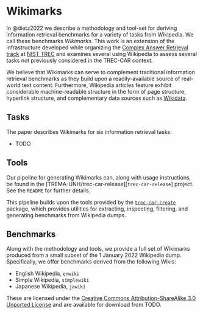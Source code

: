 # Wikimarks

In @dietz2022 we describe a methodology and tool-set for deriving information
retrieval benchmarks for a variety of tasks from Wikipedia. We call these
benchmarks *Wikimarks*. This work is an extension of the infrastructure
developed while organizing the [Complex Answer Retrieval track][trec-car] at
[NIST TREC][trec] and examines several using Wikipedia to assess several tasks
not previously considered in the TREC-CAR context.

We believe that Wikimarks can serve to complement traditional information
retrieval benchmarks as they build upon a readily-available source of
real-world text content. Furthermore, Wikipedia articles feature exhibit
considerable machine-readable structure in the form of page structure,
hyperlink structure, and complementary data sources such as [Wikidata][].

## Tasks

The paper describes Wikimarks for six information retrieval tasks:

* TODO

## Tools

Our pipeline for generating Wikimarks can, along with usage instructions, be
found in the [TREMA-UNH/trec-car-release][`trec-car-release`] project. See the
`README` for further details.

This pipeline builds upon the tools provided by the
[`trec-car-create`][trec-car-create] package, which provides utilities for
extracting, inspecting, filtering, and generating benchmarks from Wikipedia
dumps.

## Benchmarks

Along with the methodology and tools, we provide a full set of Wikimarks
produced from a small subset of the 1 January 2022 Wikipedia dump.
Specifically, we offer benchmarks derived from the following Wikis:

* English Wikipedia, `enwiki`
* Simple Wikipedia, `simplewiki`
* Japanese Wikipedia, `jawiki`

These are licensed under the [Creative Commons Attribution-ShareAlike 3.0
Unported License][cc-sa] and are available for download from TODO.


[trec-car]: http://trec-car.cs.unh.edu/ 
[trec]: https://trec.nist.gov/
[Wikidata]: https://wikidata.org/
[cc-sa]: http://creativecommons.org/licenses/by-sa/3.0/
[trec-car-release]: https://github.com/TREMA-UNH/trec-car-release
[trec-car-create]: https://github.com/TREMA-UNH/trec-car-create
